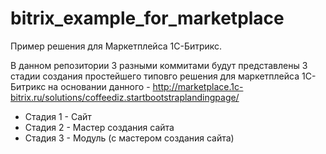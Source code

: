 bitrix_example_for_marketplace
==============================

Пример решения для Маркетплейса 1С-Битрикс.

В данном репозитории 3 разными коммитами будут представлены 3 стадии создания простейшего типовго решения для маркетплейса 1С-Битрикс на основании данного - http://marketplace.1c-bitrix.ru/solutions/coffeediz.startbootstraplandingpage/

* Стадия 1 - Сайт
* Стадия 2 - Мастер создания сайта
* Стадия 3 - Модуль (с мастером создания сайта)
